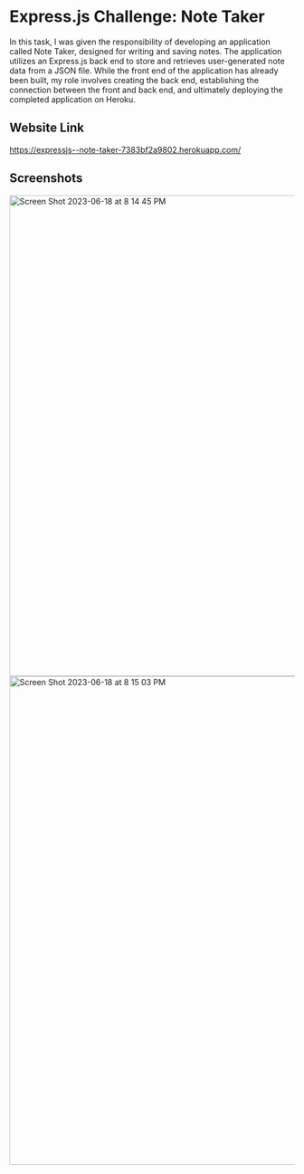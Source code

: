 # Express.js Challenge: Note Taker

In this task, I was given the responsibility of developing an application called Note Taker, designed for writing and saving notes. The application utilizes an Express.js back end to store and retrieves user-generated note data from a JSON file. While the front end of the application has already been built, my role involves creating the back end, establishing the connection between the front and back end, and ultimately deploying the completed application on Heroku.


## Website Link
https://expressjs--note-taker-7383bf2a9802.herokuapp.com/

## Screenshots
<img width="850" alt="Screen Shot 2023-06-18 at 8 14 45 PM" src="https://github.com/Tehila03/Note-Taker/assets/125328462/0cc9f601-5464-4728-80a6-9d17c56c9b62">

<img width="864" alt="Screen Shot 2023-06-18 at 8 15 03 PM" src="https://github.com/Tehila03/Note-Taker/assets/125328462/fa259b4f-4b18-4965-b832-c9de0733b3fe">
